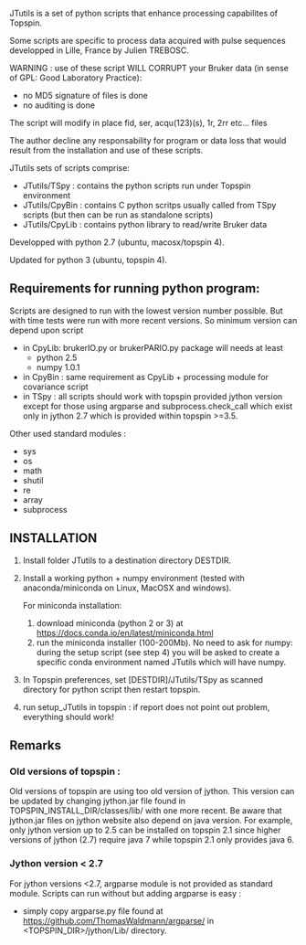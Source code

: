 JTutils is a set of python scripts that enhance processing capabilites of 
Topspin.

Some scripts are specific to process data acquired with pulse sequences developped
in Lille, France by Julien TREBOSC. 

WARNING : use of these script WILL CORRUPT your Bruker data (in sense of GPL:
 Good Laboratory Practice):
* no MD5 signature of files is done
* no auditing is done

The script will modify in place fid, ser, acqu(123)(s), 1r, 2rr etc... files

The author decline any responsability for program or data loss that would result from the installation and use of these scripts.

JTutils sets of scripts comprise:
* JTutils/TSpy : contains the python scripts run under Topspin environment
* JTutils/CpyBin : contains C python scritps usually called from TSpy
  scripts (but then can be run as standalone scripts)
* JTutils/CpyLib : contains python library to read/write Bruker data

Developped with python 2.7 (ubuntu, macosx/topspin 4).

Updated for python 3 (ubuntu, topspin 4).

## Requirements for running python program: 
Scripts are designed to run with the lowest version number possible. 
But with time tests were run with more recent versions. So minimum version 
can depend upon script
 - in CpyLib: brukerIO.py or brukerPARIO.py package will needs at least
    * python 2.5
    * numpy 1.0.1 
 - in CpyBin : same requirement as CpyLib + processing module for covariance
  script
 - in TSpy : all scripts should work with topspin provided jython version except
    for those using argparse and subprocess.check_call which exist only in 
    jython 2.7 which is provided within topspin >=3.5.


Other used standard modules :
* sys
* os
* math
* shutil
* re
* array
* subprocess

## INSTALLATION
1) Install folder JTutils to a destination directory DESTDIR.

2) Install a working python + numpy environment (tested with 
   anaconda/miniconda on Linux, MacOSX and windows).

   For miniconda installation: 
      1) download miniconda (python 2 or 3) at https://docs.conda.io/en/latest/miniconda.html
      2) run the miniconda installer (100-200Mb). No need to ask for numpy: during the setup script (see step 4)
         you will be asked to create a specific conda environment named JTutils which will have numpy.

3) In Topspin preferences, set [DESTDIR]/JTutils/TSpy as scanned directory
   for python script then restart topspin.

4) run setup\_JTutils in topspin : if report does not point out problem, 
everything should work!

## Remarks
### Old versions of topspin :
Old versions of topspin are using too old version of jython. This version can 
be updated by changing jython.jar file found in TOPSPIN\_INSTALL\_DIR/classes/lib/
with one more recent. Be aware that jython.jar files on jython website also 
depend on java version. For example, only jython version up to 2.5 can be 
installed on topspin 2.1 since higher versions of jython (2.7) require java 7 
while topspin 2.1 only provides java 6.

### Jython version \< 2.7
For jython versions \<2.7, argparse module is not provided as standard module. 
Scripts can run without but adding argparse is easy :
- simply copy argparse.py file found at https://github.com/ThomasWaldmann/argparse/ in 
\<TOPSPIN\_DIR\>/jython/Lib/ directory.

